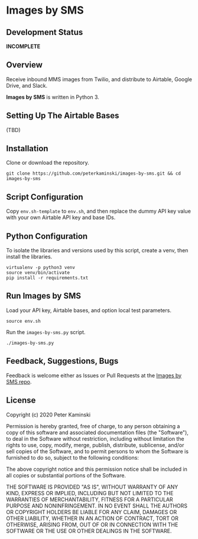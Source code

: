 # Images by SMS

## Development Status

**INCOMPLETE**

## Overview

Receive inbound MMS images from Twilio, and distribute to Airtable,
Google Drive, and Slack.

**Images by SMS** is written in Python 3.

## Setting Up The Airtable Bases

(TBD)

## Installation

Clone or download the repository.

```shell
git clone https://github.com/peterkaminski/images-by-sms.git && cd images-by-sms
```

## Script Configuration

Copy `env.sh-template` to `env.sh`, and then replace the dummy API key value with your own Airtable API key and base IDs.

## Python Configuration

To isolate the libraries and versions used by this script, create a venv, then install the libraries.

```shell
virtualenv -p python3 venv
source venv/bin/activate
pip install -r requirements.txt
```

## Run Images by SMS

Load your API key, Airtable bases, and option local test parameters.

```shell
source env.sh
```

Run the `images-by-sms.py` script.

```shell
./images-by-sms.py
```

## Feedback, Suggestions, Bugs

Feedback is welcome either as Issues or Pull Requests at the [Images by SMS repo](https://github.com/peterkaminski/images-by-sms).

## License

Copyright (c) 2020 Peter Kaminski

Permission is hereby granted, free of charge, to any person obtaining a copy
of this software and associated documentation files (the "Software"), to deal
in the Software without restriction, including without limitation the rights
to use, copy, modify, merge, publish, distribute, sublicense, and/or sell
copies of the Software, and to permit persons to whom the Software is
furnished to do so, subject to the following conditions:

The above copyright notice and this permission notice shall be included in all
copies or substantial portions of the Software.

THE SOFTWARE IS PROVIDED "AS IS", WITHOUT WARRANTY OF ANY KIND, EXPRESS OR
IMPLIED, INCLUDING BUT NOT LIMITED TO THE WARRANTIES OF MERCHANTABILITY,
FITNESS FOR A PARTICULAR PURPOSE AND NONINFRINGEMENT. IN NO EVENT SHALL THE
AUTHORS OR COPYRIGHT HOLDERS BE LIABLE FOR ANY CLAIM, DAMAGES OR OTHER
LIABILITY, WHETHER IN AN ACTION OF CONTRACT, TORT OR OTHERWISE, ARISING FROM,
OUT OF OR IN CONNECTION WITH THE SOFTWARE OR THE USE OR OTHER DEALINGS IN THE
SOFTWARE.
